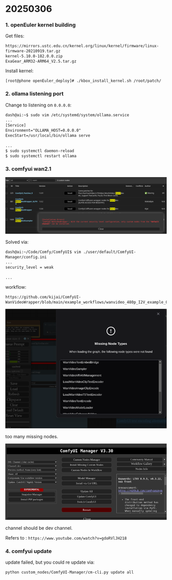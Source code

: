 # 20250306
### 1. openEuler kernel building
Get files:     

```
https://mirrors.ustc.edu.cn/kernel.org/linux/kernel/firmware/linux-firmware-20210919.tar.gz
kernel-5.10.0-182.0.0.zip
ExaGear_ARM32-ARM64_V2.5.tar.gz
```
Install kernel:     

```
[root@phone openEuler_deploy]# ./kbox_install_kernel.sh /root/patch/

```

### 2. ollama listening port
Change to listening on `0.0.0.0`:     

```
dash@ai:~$ sudo vim /etc/systemd/system/ollama.service 
...
[Service]
Environment="OLLAMA_HOST=0.0.0.0"
ExecStart=/usr/local/bin/ollama serve

...
$ sudo systemctl daemon-reload
$ sudo systemctl restart ollama
```

### 3. comfyui wan2.1

![./images/20250306_164143_1222x430.jpg](./images/20250306_164143_1222x430.jpg)

Solved via:    

```
dash@ai:~/Code/Comfy/ComfyUI$ vim ./user/default/ComfyUI-Manager/config.ini
...
security_level = weak

...

```
workflow:    

```
https://github.com/kijai/ComfyUI-WanVideoWrapper/blob/main/example_workflows/wanvideo_480p_I2V_example_02.json

```

![./images/20250306_164914_804x595.jpg](./images/20250306_164914_804x595.jpg)

too many missing nodes.    

![./images/20250306_171834_898x423.jpg](./images/20250306_171834_898x423.jpg)

channel should be dev channel.   


Refers to :    `https://www.youtube.com/watch?v=gdoRVlJH218`
### 4. comfyui update 
update failed, but you could re update via:      

```
python custom_nodes/ComfyUI-Manager/cm-cli.py update all 
```
